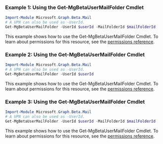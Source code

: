 ### Example 1: Using the Get-MgBetaUserMailFolder Cmdlet
```powershell
Import-Module Microsoft.Graph.Beta.Mail
# A UPN can also be used as -UserId.
Get-MgBetaUserMailFolder -UserId $userId -MailFolderId $mailFolderId
```
This example shows how to use the Get-MgBetaUserMailFolder Cmdlet.
To learn about permissions for this resource, see the [permissions reference](/graph/permissions-reference).
### Example 2: Using the Get-MgBetaUserMailFolder Cmdlet
```powershell
Import-Module Microsoft.Graph.Beta.Mail
# A UPN can also be used as -UserId.
Get-MgBetaUserMailFolder -UserId $userId
```
This example shows how to use the Get-MgBetaUserMailFolder Cmdlet.
To learn about permissions for this resource, see the [permissions reference](/graph/permissions-reference).
### Example 3: Using the Get-MgBetaUserMailFolder Cmdlet
```powershell
Import-Module Microsoft.Graph.Beta.Mail
# A UPN can also be used as -UserId.
Get-MgBetaUserMailFolder -UserId $userId -MailFolderId $mailFolderId
```
This example shows how to use the Get-MgBetaUserMailFolder Cmdlet.
To learn about permissions for this resource, see the [permissions reference](/graph/permissions-reference).
